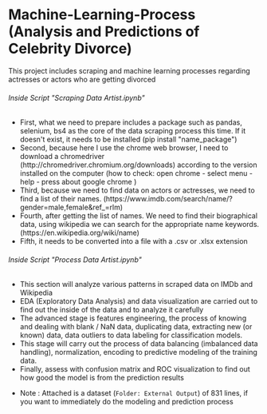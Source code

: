 # Machine-Learning-Process (Analysis and Predictions of Celebrity Divorce)
This project includes scraping and machine learning processes regarding actresses or actors who are getting divorced

<h6>Inside Script "Scraping Data Artist.ipynb"</h6>
<ul>
    <li>First, what we need to prepare includes a package such as pandas, selenium, bs4 as the core of the data scraping process this time. If it doesn't exist, it needs to be installed (pip install "name_package")</li>
    <li>Second, because here I use the chrome web browser, I need to download a chromedriver (http://chromedriver.chromium.org/downloads) according to the version installed on the computer (how to check: open chrome - select menu - help - press about google chrome )</li>
    <li>Third, because we need to find data on actors or actresses, we need to find a list of their names. (https://www.imdb.com/search/name/?gender=male,female&ref_=rlm)</li>
    <li>Fourth, after getting the list of names. We need to find their biographical data, using wikipedia we can search for the appropriate name keywords. (https://en.wikipedia.org/wiki/name)</li>
    <li>Fifth, it needs to be converted into a file with a .csv or .xlsx extension</li>
</ul>

<h6>Inside Script "Process Data Artist.ipynb"</h6>
<ul>
    <li>This section will analyze various patterns in scraped data on IMDb and Wikipedia</li>
    <li>EDA (Exploratory Data Analysis) and data visualization are carried out to find out the inside of the data and to analyze it carefully</li>
    <li>The advanced stage is features engineering, the process of knowing and dealing with blank / NaN data, duplicating data, extracting new (or known) data, data outliers to data labeling for classification models.</li>
    <li>This stage will carry out the process of data balancing (imbalanced data handling), normalization, encoding to predictive modeling of the training data.</li>
    <li>Finally, assess with confusion matrix and ROC visualization to find out how good the model is from the prediction results</li>
</ul>

* Note : Attached is a dataset (`Folder: External Output`) of 831 lines, if you want to immediately do the modeling and prediction process
